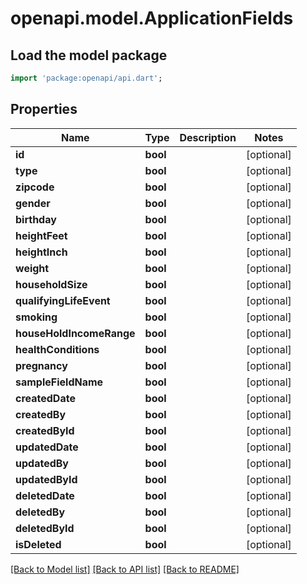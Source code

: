 # openapi.model.ApplicationFields

## Load the model package
```dart
import 'package:openapi/api.dart';
```

## Properties
Name | Type | Description | Notes
------------ | ------------- | ------------- | -------------
**id** | **bool** |  | [optional] 
**type** | **bool** |  | [optional] 
**zipcode** | **bool** |  | [optional] 
**gender** | **bool** |  | [optional] 
**birthday** | **bool** |  | [optional] 
**heightFeet** | **bool** |  | [optional] 
**heightInch** | **bool** |  | [optional] 
**weight** | **bool** |  | [optional] 
**householdSize** | **bool** |  | [optional] 
**qualifyingLifeEvent** | **bool** |  | [optional] 
**smoking** | **bool** |  | [optional] 
**houseHoldIncomeRange** | **bool** |  | [optional] 
**healthConditions** | **bool** |  | [optional] 
**pregnancy** | **bool** |  | [optional] 
**sampleFieldName** | **bool** |  | [optional] 
**createdDate** | **bool** |  | [optional] 
**createdBy** | **bool** |  | [optional] 
**createdById** | **bool** |  | [optional] 
**updatedDate** | **bool** |  | [optional] 
**updatedBy** | **bool** |  | [optional] 
**updatedById** | **bool** |  | [optional] 
**deletedDate** | **bool** |  | [optional] 
**deletedBy** | **bool** |  | [optional] 
**deletedById** | **bool** |  | [optional] 
**isDeleted** | **bool** |  | [optional] 

[[Back to Model list]](../README.md#documentation-for-models) [[Back to API list]](../README.md#documentation-for-api-endpoints) [[Back to README]](../README.md)


